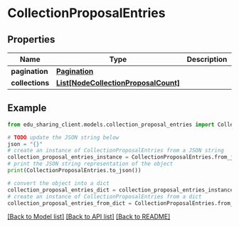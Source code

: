 # CollectionProposalEntries


## Properties

Name | Type | Description | Notes
------------ | ------------- | ------------- | -------------
**pagination** | [**Pagination**](Pagination.md) |  | [optional] 
**collections** | [**List[NodeCollectionProposalCount]**](NodeCollectionProposalCount.md) |  | 

## Example

```python
from edu_sharing_client.models.collection_proposal_entries import CollectionProposalEntries

# TODO update the JSON string below
json = "{}"
# create an instance of CollectionProposalEntries from a JSON string
collection_proposal_entries_instance = CollectionProposalEntries.from_json(json)
# print the JSON string representation of the object
print(CollectionProposalEntries.to_json())

# convert the object into a dict
collection_proposal_entries_dict = collection_proposal_entries_instance.to_dict()
# create an instance of CollectionProposalEntries from a dict
collection_proposal_entries_from_dict = CollectionProposalEntries.from_dict(collection_proposal_entries_dict)
```
[[Back to Model list]](../README.md#documentation-for-models) [[Back to API list]](../README.md#documentation-for-api-endpoints) [[Back to README]](../README.md)


